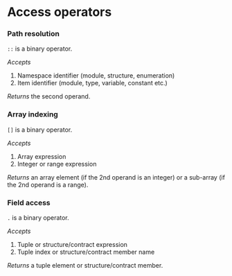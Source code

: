 # Access operators

### Path resolution

`::` is a binary operator.

*Accepts*
1. Namespace identifier (module, structure, enumeration)
2. Item identifier (module, type, variable, constant etc.)

*Returns* the second operand.

### Array indexing

`[]` is a binary operator.

*Accepts*
1. Array expression
2. Integer or range expression

*Returns* an array element (if the 2nd operand is an integer) or a sub-array
(if the 2nd operand is a range).

### Field access

`.` is a binary operator.

*Accepts*
1. Tuple or structure/contract expression
2. Tuple index or structure/contract member name

*Returns* a tuple element or structure/contract member.
